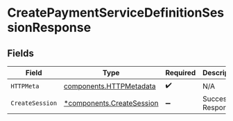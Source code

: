 # CreatePaymentServiceDefinitionSessionResponse


## Fields

| Field                                                                 | Type                                                                  | Required                                                              | Description                                                           |
| --------------------------------------------------------------------- | --------------------------------------------------------------------- | --------------------------------------------------------------------- | --------------------------------------------------------------------- |
| `HTTPMeta`                                                            | [components.HTTPMetadata](../../models/components/httpmetadata.md)    | :heavy_check_mark:                                                    | N/A                                                                   |
| `CreateSession`                                                       | [*components.CreateSession](../../models/components/createsession.md) | :heavy_minus_sign:                                                    | Successful Response                                                   |